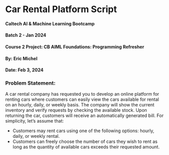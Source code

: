 # Car Rental Platform Script
#### Caltech AI & Machine Learning Bootcamp
#### Batch 2 - Jan 2024
#### Course 2 Project: CB AIML Foundations: Programming Refresher
#### By: Eric Michel
#### Date: Feb 3, 2024

### Problem Statement:
A car rental company has requested you to develop an online platform for renting cars where customers can easily view the cars available for rental on an hourly, daily, or weekly basis. The company will show the current inventory and verify requests by checking the available stock. Upon returning the car, customers will receive an automatically generated bill.
For simplicity, let’s assume that:
- Customers may rent cars using one of the following options: hourly, daily, or weekly rental.
- Customers can freely choose the number of cars they wish to rent as long as the quantity of available cars exceeds their requested amount.
